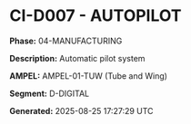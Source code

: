# CI-D007 - AUTOPILOT

**Phase:** 04-MANUFACTURING

**Description:** Automatic pilot system

**AMPEL:** AMPEL-01-TUW (Tube and Wing)

**Segment:** D-DIGITAL

**Generated:** 2025-08-25 17:27:29 UTC

